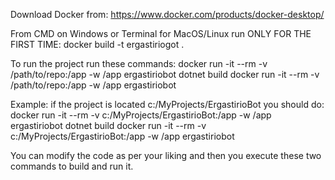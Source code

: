 Download Docker from: https://www.docker.com/products/docker-desktop/

From CMD on Windows or Terminal for MacOS/Linux run ONLY FOR THE FIRST TIME:
docker build -t ergastiriogot .

To run the project run these commands:
docker run -it --rm -v /path/to/repo:/app -w /app ergastiriobot dotnet build
docker run -it --rm -v /path/to/repo:/app -w /app ergastiriobot


Example:
if the project is located c:/MyProjects/ErgastirioBot you should do:
docker run -it --rm -v c:/MyProjects/ErgastirioBot:/app  -w /app ergastiriobot dotnet build
docker run -it --rm -v c:/MyProjects/ErgastirioBot:/app  -w /app ergastiriobot

You can modify the code as per your liking and then you execute these two commands to build and run it.
